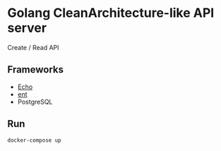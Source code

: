 # Golang CleanArchitecture-like API server

Create / Read API

## Frameworks

- [Echo](https://echo.labstack.com/)
- [ent](https://entgo.io/)
- PostgreSQL

## Run

```
docker-compose up
```
